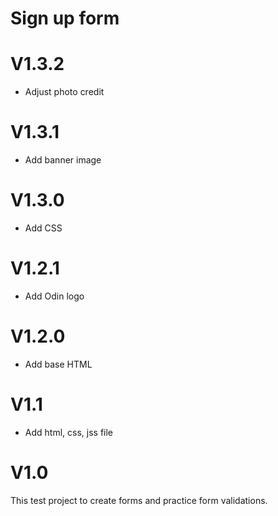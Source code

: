 # Sign up form
<h1>V1.3.2</h1>
<ul>
<li> Adjust photo credit
</li>
</ul>

<h1>V1.3.1</h1>
<ul>
<li> Add banner image
</li>
</ul>

<h1>V1.3.0</h1>
<ul>
<li> Add CSS
</li>
</ul>

<h1>V1.2.1</h1>
<ul>
<li> Add Odin logo
</li>
</ul>

<h1>V1.2.0</h1>
<ul>
<li> Add base HTML 
</li>
</ul>

<h1>V1.1</h1>
<ul>
<li> Add html, css, jss file
</li>
</ul>

<h1>V1.0</h1>
This test project to create forms and practice form validations.